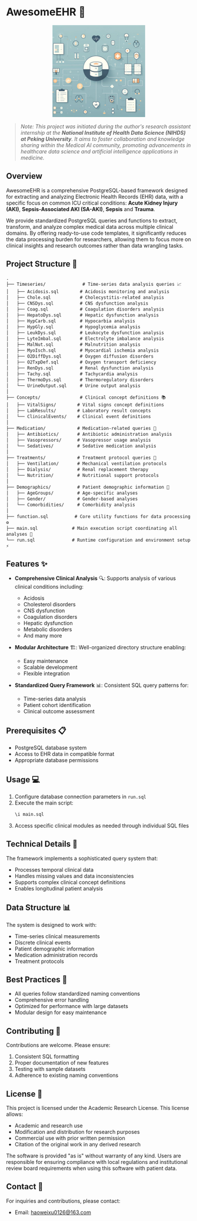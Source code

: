# AwesomeEHR 🏥

<div align="center">
  <img src="docs/images/project_background.png" alt="AwesomeEHR Project Background" width="50%" height="250px">
</div>

> *Note: This project was initiated during the author's research assistant internship at the **National Institute of Health Data Science (NIHDS) at Peking University**. It aims to foster collaboration and knowledge sharing within the Medical AI community, promoting advancements in healthcare data science and artificial intelligence applications in medicine.* 

## Overview

AwesomeEHR is a comprehensive PostgreSQL-based framework designed for extracting and analyzing Electronic Health Records (EHR) data, with a specific focus on common ICU critical conditions: **Acute Kidney Injury (AKI)**, **Sepsis-Associated AKI (SA-AKI)**, **Sepsis** and **Trauma**.

We provide standardized PostgreSQL queries and functions to extract, transform, and analyze complex medical data across multiple clinical domains. By offering ready-to-use code templates, it significantly reduces the data processing burden for researchers, allowing them to focus more on clinical insights and research outcomes rather than data wrangling tasks.

## Project Structure 📁
```
.
├── Timeseries/              # Time-series data analysis queries 📈
│   ├── Acidosis.sql        # Acidosis monitoring and analysis
│   ├── Chole.sql           # Cholecystitis-related analysis
│   ├── CNSDys.sql          # CNS dysfunction analysis
│   ├── Coag.sql            # Coagulation disorders analysis
│   ├── HepatoDys.sql       # Hepatic dysfunction analysis
│   ├── HypCarb.sql         # Hypocarbia analysis
│   ├── HypGly.sql          # Hypoglycemia analysis
│   ├── LeukDys.sql         # Leukocyte dysfunction analysis
│   ├── LyteImbal.sql       # Electrolyte imbalance analysis
│   ├── MalNut.sql          # Malnutrition analysis
│   ├── MyoIsch.sql         # Myocardial ischemia analysis
│   ├── O2DiffDys.sql       # Oxygen diffusion disorders
│   ├── O2TxpDef.sql        # Oxygen transport deficiency
│   ├── RenDys.sql          # Renal dysfunction analysis
│   ├── Tachy.sql           # Tachycardia analysis
│   ├── ThermoDys.sql       # Thermoregulatory disorders
│   └── UrineOutput.sql     # Urine output analysis
│
├── Concepts/               # Clinical concept definitions 📚
│   ├── VitalSigns/        # Vital signs concept definitions
│   ├── LabResults/        # Laboratory result concepts
│   └── ClinicalEvents/    # Clinical event definitions
│
├── Medication/            # Medication-related queries 💊
│   ├── Antibiotics/       # Antibiotic administration analysis
│   ├── Vasopressors/      # Vasopressor usage analysis
│   └── Sedatives/         # Sedative medication analysis
│
├── Treatments/            # Treatment protocol queries 🏥
│   ├── Ventilation/       # Mechanical ventilation protocols
│   ├── Dialysis/          # Renal replacement therapy
│   └── Nutrition/         # Nutritional support protocols
│
├── Demographics/          # Patient demographic information 👥
│   ├── AgeGroups/         # Age-specific analyses
│   ├── Gender/            # Gender-based analyses
│   └── Comorbidities/     # Comorbidity analysis
│
├── function.sql          # Core utility functions for data processing ⚙️
├── main.sql             # Main execution script coordinating all analyses 🚀
└── run.sql              # Runtime configuration and environment setup ⚡
```

## Features ✨
- **Comprehensive Clinical Analysis** 🔍: Supports analysis of various clinical conditions including:
  - Acidosis
  - Cholesterol disorders
  - CNS dysfunction
  - Coagulation disorders
  - Hepatic dysfunction
  - Metabolic disorders
  - And many more

- **Modular Architecture** 🏗️: Well-organized directory structure enabling:
  - Easy maintenance
  - Scalable development
  - Flexible integration

- **Standardized Query Framework** 📊: Consistent SQL query patterns for:
  - Time-series data analysis
  - Patient cohort identification
  - Clinical outcome assessment

## Prerequisites 📋
- PostgreSQL database system
- Access to EHR data in compatible format
- Appropriate database permissions

## Usage 💻
1. Configure database connection parameters in `run.sql`
2. Execute the main script:
   ```sql
   \i main.sql
   ```
3. Access specific clinical modules as needed through individual SQL files

## Technical Details 🔧
The framework implements a sophisticated query system that:
- Processes temporal clinical data
- Handles missing values and data inconsistencies
- Supports complex clinical concept definitions
- Enables longitudinal patient analysis

## Data Structure 📊
The system is designed to work with:
- Time-series clinical measurements
- Discrete clinical events
- Patient demographic information
- Medication administration records
- Treatment protocols

## Best Practices 📝
- All queries follow standardized naming conventions
- Comprehensive error handling
- Optimized for performance with large datasets
- Modular design for easy maintenance

## Contributing 🤝
Contributions are welcome. Please ensure:
1. Consistent SQL formatting
2. Proper documentation of new features
3. Testing with sample datasets
4. Adherence to existing naming conventions

## License 📄
This project is licensed under the Academic Research License. This license allows:
- Academic and research use
- Modification and distribution for research purposes
- Commercial use with prior written permission
- Citation of the original work in any derived research

The software is provided "as is" without warranty of any kind. Users are responsible for ensuring compliance with local regulations and institutional review board requirements when using this software with patient data.

## Contact 📧
For inquiries and contributions, please contact:
- Email: haoweixu0126@163.com
